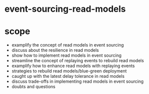 # event-sourcing-read-models

# scope
- examplify the concept of read models in event sourcing
- discuss about the resilience in read models
- show how to implement read models in event sourcing
- streamline the concept of replaying events to rebuild read models
- examplify how to enhance read models with replaying events
- strategies to rebuild read models/blue-green deployment
- caught up with the latest delay tolerance in read models
- discuss trade-offs in implementing read models in event sourcing
- doubts and questions